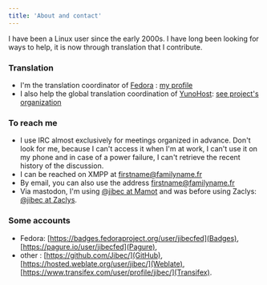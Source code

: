 ```yaml
---
title: 'About and contact'
---
```


I have been a Linux user since the early 2000s. I have long been looking for
ways to help, it is now through translation that I contribute.

### Translation

* I'm the translation coordinator of [Fedora](https://getfedora.org) : [my
  profile](https://fedoraproject.org/wiki/User:Jibecfed)
* I also help the global translation coordination of
  [YunoHost](https://yunohost.org): [see project's
  organization](https://github.com/YunoHost/project-organization#composition-des-groupes)

### To reach me

* I use IRC almost exclusively for meetings organized in advance. Don't look
  for me, because I can't access it when I'm at work, I can't use it on my
  phone and in case of a power failure, I can't retrieve the recent history of
  the discussion.
* I can be reached on XMPP at firstname@familyname.fr
* By email, you can also use the address firstname@familyname.fr
* Via mastodon, I'm using [@jibec at Mamot](https://mamot.fr/@jibec) and was
  before using Zaclys: [@jibec at Zaclys](https://mastodon.zaclys.com/@jibec).

### Some accounts

* Fedora: [https://badges.fedoraproject.org/user/jibecfed](Badges),
  [https://pagure.io/user/jibecfed](Pagure),
* other : [https://github.com/Jibec/](GitHub),
  [https://hosted.weblate.org/user/jibec/](Weblate),
  [https://www.transifex.com/user/profile/jibec/](Transifex).
